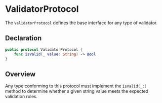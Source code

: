 # ValidatorProtocol

The `ValidatorProtocol` defines the base interface for any type of validator.

## Declaration

```swift
public protocol ValidatorProtocol {
    func isValid(_ value: String) -> Bool
}
```

## Overview

Any type conforming to this protocol must implement the `isValid(_:)` method to determine whether a given string value meets the expected validation rules.

